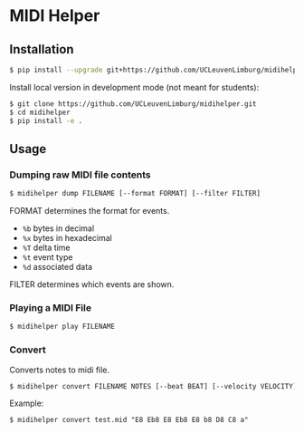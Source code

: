 # MIDI Helper

## Installation

```bash
$ pip install --upgrade git+https://github.com/UCLeuvenLimburg/midihelper.git
```

Install local version in development mode (not meant for students):

```bash
$ git clone https://github.com/UCLeuvenLimburg/midihelper.git
$ cd midihelper
$ pip install -e .
```

## Usage

### Dumping raw MIDI file contents

```bash
$ midihelper dump FILENAME [--format FORMAT] [--filter FILTER]
```

FORMAT determines the format for events.

* `%b` bytes in decimal
* `%x` bytes in hexadecimal
* `%T` delta time
* `%t` event type
* `%d` associated data

FILTER determines which events are shown.

### Playing a MIDI File

```bash
$ midihelper play FILENAME
```

### Convert

Converts notes to midi file.

```bash
$ midihelper convert FILENAME NOTES [--beat BEAT] [--velocity VELOCITY]
```

Example:

```text
$ midihelper convert test.mid "E8 Eb8 E8 Eb8 E8 b8 D8 C8 a"
```
